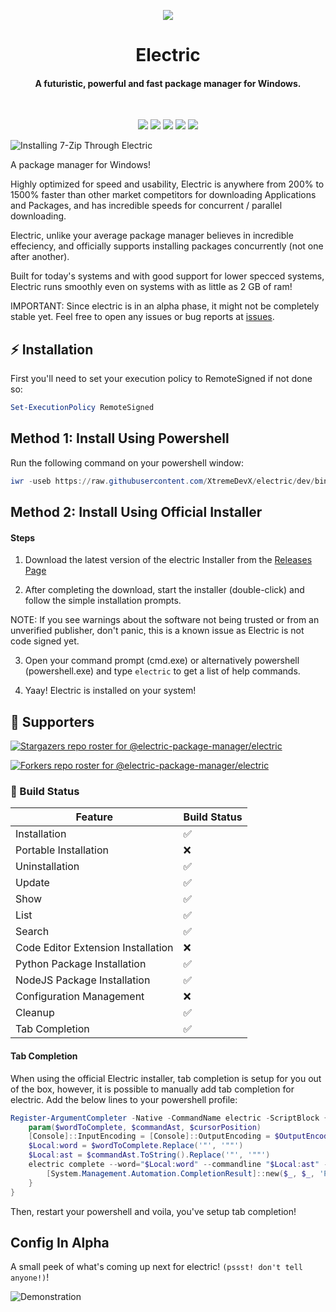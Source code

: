 
<p align="center">
  <img src="https://github.com/electric-package-manager/electric/blob/master/assets/electric-icon-transparent-bg.png" />
</p>

<h1 align="center">Electric</h1>
<h4 align="center">A futuristic, powerful and fast package manager for Windows.</h1>
<br>
<p align="center">
  <img src="https://img.shields.io/github/v/tag/TheBossProSniper/Electric-Windows?color=green&label=electric&sort=semver"> <img src="https://img.shields.io/github/license/TheBossProSniper/Electric-Windows?color=pink"> <img src="https://img.shields.io/tokei/lines/github/TheBossProSniper/Electric-Windows?color=white&label=lines%20of%20code"> <img src="https://img.shields.io/github/languages/top/TheBossProSniper/Electric-Windows?color=%230xfffff"> <img src="https://img.shields.io/github/repo-size/TheBossProSniper/Electric?color=orange">
</p>

![Installing 7-Zip Through Electric](https://github.com/XtremeDevX/Electric-Windows/blob/dev/assets/installation.gif?raw=true)


A package manager for Windows!

Highly optimized for speed and usability, Electric is anywhere from 200% to 1500% faster than other market competitors for downloading Applications and Packages, and has incredible speeds for concurrent / parallel downloading.

Electric, unlike your average package manager believes in incredible effeciency, and officially supports installing packages concurrently (not one after another).

Built for today's systems and with good support for lower specced systems, Electric runs smoothly even on systems with as little as 2 GB of ram!

IMPORTANT: Since electric is in an alpha phase, it might not be completely stable yet. Feel free to open any issues or bug reports at [issues](https://github.com/TheBossProSniper/electric-windows/issues).

## :zap: Installation

First you'll need to set your execution policy to RemoteSigned if not done so:
```powershell
Set-ExecutionPolicy RemoteSigned
```

## Method 1: Install Using Powershell
Run the following command on your powershell window:

```powershell
iwr -useb https://raw.githubusercontent.com/XtremeDevX/electric/dev/bin/electricInstall.ps1 | iex
```

## Method 2: Install Using Official Installer
#### Steps

1. Download the latest version of the electric Installer from the [Releases Page](https://github.com/TheBossProSniper/electric-windows/releases/)

2. After completing the download, start the installer (double-click) and follow the simple installation prompts.

NOTE: If you see warnings about the software not being trusted or from an unverified publisher, don't panic, this is a known issue as Electric is not code signed yet.

3. Open your command prompt (cmd.exe) or alternatively powershell (powershell.exe) and type `electric` to get a list of help commands.

4. Yaay! Electric is installed on your system!

## 👏 Supporters
[![Stargazers repo roster for @electric-package-manager/electric](https://reporoster.com/stars/electric-package-manager/electric)](https://github.com/electric-package-manager/electric/stargazers)

[![Forkers repo roster for @electric-package-manager/electric](https://reporoster.com/forks/electric-package-manager/electric)](https://github.com/electric-package-manager/electric/network/members)

### :hammer: Build Status
| Feature                            | Build Status   |
|------------------------------------|----------------|
| Installation                       | ✅            |
| Portable Installation              | ❌            |
| Uninstallation                     | ✅            |
| Update                             | ✅            |
| Show                               | ✅            |
| List                               | ✅            |
| Search                             | ✅            |
| Code Editor Extension Installation | ❌            |
| Python Package Installation        | ✅            |
| NodeJS Package Installation        | ✅            |
| Configuration Management           | ❌            |
| Cleanup                            | ✅            |
| Tab Completion                     | ✅            |



#### Tab Completion
When using the official Electric installer, tab completion is setup for you out of the box, however, it is possible to manually add tab completion for electric.
Add the below lines to your powershell profile:
```powershell
Register-ArgumentCompleter -Native -CommandName electric -ScriptBlock {
    param($wordToComplete, $commandAst, $cursorPosition)
    [Console]::InputEncoding = [Console]::OutputEncoding = $OutputEncoding = [System.Text.Utf8Encoding]::new()
    $Local:word = $wordToComplete.Replace('"', '""')
    $Local:ast = $commandAst.ToString().Replace('"', '""')
    electric complete --word="$Local:word" --commandline "$Local:ast" --position $cursorPosition | ForEach-Object {
        [System.Management.Automation.CompletionResult]::new($_, $_, 'ParameterValue', $_)
    }
}
```
Then, restart your powershell and voila, you've setup tab completion!

## Config In Alpha
A small peek of what's coming up next for electric! `(pssst! don't tell anyone!)`!

![Demonstration](https://github.com/XtremeDevX/Electric-Windows/blob/dev/assets/config-extension.gif?raw=true)
